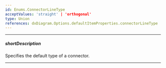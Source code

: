 ```yaml
---
id: Enums.ConnectorLineType
acceptValues: 'straight' | 'orthogonal'
type: Union
references: dxDiagram.Options.defaultItemProperties.connectorLineType
---
```

---
##### shortDescription
Specifies the default type of a connector.

---
